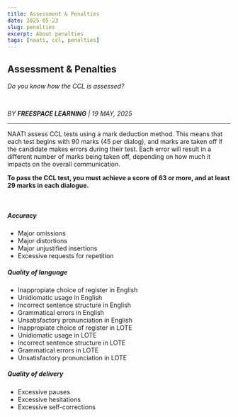 ```yaml
---
title: Assessment & Penalties
date: 2025-05-23
slug: penalties
excerpt: About penalties
tags: [naati, ccl, penalties]
---
```


## Assessment & Penalties

_Do you know how the CCL is assessed?_

&nbsp;

_BY **FREESPACE LEARNING** | 19 MAY, 2025_

---

NAATI assess CCL tests using a mark deduction method. This means that each test begins with 90 marks (45 per dialog), and marks are taken off if the candidate makes errors during their test. Each error will result in a different number of marks being taken off, depending on how much it impacts on the overall communication.

**To pass the CCL test, you must achieve a score of 63 or more, and at least 29 marks in each dialogue.**

&nbsp;

##### Accuracy

* Major omissions
* Major distortions
* Major unjustified insertions
* Excessive requests for repetition

##### Quality of language

* Inappropiate choice of register in English
* Unidiomatic usage in English
* Incorrect sentence structure in English
* Grammatical errors in English
* Unsatisfactory pronunciation in English
* Inappropiate choice of register in LOTE
* Unidiomatic usage in LOTE
* Incorrect sentence structure in LOTE
* Grammatical errors in LOTE
* Unsatisfactory pronunciation in LOTE

##### Quality of delivery

* Excessive pauses
* Excessive hesitations
* Excessive self-corrections
